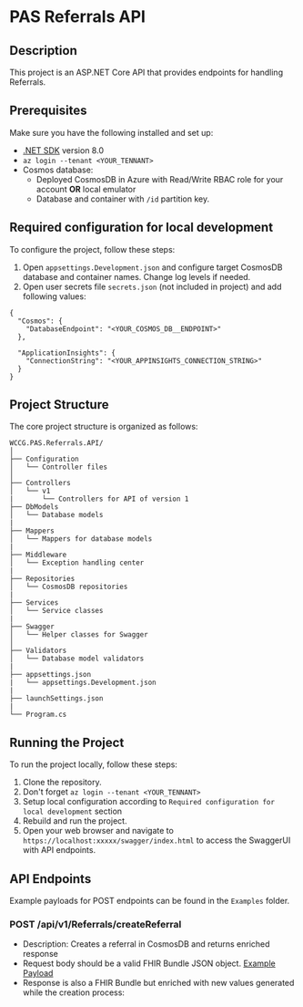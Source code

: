 # PAS Referrals API

## Description
This project is an ASP.NET Core API that provides endpoints for handling Referrals.

## Prerequisites
Make sure you have the following installed and set up:
- [.NET SDK](https://dotnet.microsoft.com/download) version 8.0
- `az login --tenant <YOUR_TENNANT>`
- Cosmos database:
    - Deployed CosmosDB in Azure with Read/Write RBAC role for your account **OR** local emulator
    - Database and container with `/id` partition key.

## Required configuration for local development
To configure the project, follow these steps:
1. Open `appsettings.Development.json` and configure target CosmosDB database and container names. Change log levels if needed.
2. Open user secrets file `secrets.json` (not included in project) and add following values:
```
{
  "Cosmos": {
    "DatabaseEndpoint": "<YOUR_COSMOS_DB__ENDPOINT>"
  },

  "ApplicationInsights": {
    "ConnectionString": "<YOUR_APPINSIGHTS_CONNECTION_STRING>"
  }
}
```

## Project Structure
The core project structure is organized as follows:
```
WCCG.PAS.Referrals.API/
│
├── Configuration
│   └── Controller files
│
├── Controllers
│   └── v1
|       └── Controllers for API of version 1
├── DbModels
│   └── Database models
|
├── Mappers
│   └── Mappers for database models
|
├── Middleware
│   └── Exception handling center
|
├── Repositories
│   └── CosmosDB repositories
|
├── Services
│   └── Service classes
|
├── Swagger
│   └── Helper classes for Swagger
│
├── Validators
│   └── Database model validators
|
├── appsettings.json
|   └── appsettings.Development.json
|
├── launchSettings.json
|
└── Program.cs
```

## Running the Project
To run the project locally, follow these steps:
1. Clone the repository.
2. Don't forget `az login --tenant <YOUR_TENNANT>`
3. Setup local configuration according to `Required configuration for local development` section
2. Rebuild and run the project.
6. Open your web browser and navigate to `https://localhost:xxxxx/swagger/index.html` to access the SwaggerUI with API endpoints.

## API Endpoints
Example payloads for POST endpoints can be found in the `Examples` folder. 

### POST /api/v1/Referrals/createReferral
- Description: Creates a referral in CosmosDB and returns enriched response 
- Request body should be a valid FHIR Bundle JSON object. [Example Payload](./src/WCCG.PAS.Referrals.API/Examples/createReferral-example-payload.json)
- Response is also a FHIR Bundle but enriched with new values generated while the creation process:
